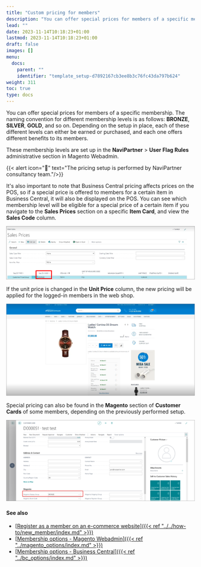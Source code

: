 ```yaml
---
title: "Custom pricing for members"
description: "You can offer special prices for members of a specific membership."
lead: ""
date: 2023-11-14T10:18:23+01:00
lastmod: 2023-11-14T10:18:23+01:00
draft: false
images: []
menu:
  docs:
    parent: ""
    identifier: "template_setup-d7892167cb3ee8b3c76fc43da797b624"
weight: 311
toc: true
type: docs
---
```


You can offer special prices for members of a specific membership. The naming convention for different membership levels is as follows: **BRONZE**, **SILVER**, **GOLD**, and so on. Depending on the setup in place, each of these different levels can either be earned or purchased, and each one offers different benefits to its members. 

These membership levels are set up in the **NaviPartner** > **User Flag Rules** administrative section in Magento Webadmin. 

{{< alert icon="📝" text="The pricing setup is performed by NaviPartner consultancy team."/>}}

It's also important to note that Business Central pricing affects prices on the POS, so if a special price is offered to members for a certain item in Business Central, it will also be displayed on the POS. You can see which membership level will be eligible for a special price of a certain item if you navigate to the **Sales Prices** section on a specific **Item Card**, and view the **Sales Code** column. 

![sales_price_member](Images/sales_price_member.PNG)


If the unit price is changed in the **Unit Price** column, the new pricing will be applied for the logged-in members in the web shop.

   ![member_price](Images/member_price.PNG)

Special pricing can also be found in the **Magento** section of **Customer Cards** of some members, depending on the previously performed setup.

  ![alternative_pricing](Images/alternative_pricing.PNG)

#### See also

- [<ins>Register as a member on an e-commerce website<ins>]({{< ref "../../how-to/new_member/index.md" >}})
- [<ins>Membership options - Magento Webadmin<ins>]({{< ref "../magento_options/index.md" >}})
- [<ins>Membership options - Business Central<ins>]({{< ref "../bc_options/index.md" >}})